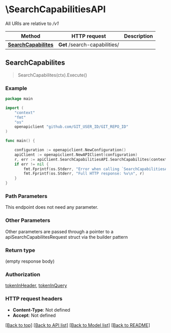 # \SearchCapabilitiesAPI

All URIs are relative to */v1*

Method | HTTP request | Description
------------- | ------------- | -------------
[**SearchCapabilites**](SearchCapabilitiesAPI.md#SearchCapabilites) | **Get** /search-capabilities/ | 



## SearchCapabilites

> SearchCapabilites(ctx).Execute()





### Example

```go
package main

import (
	"context"
	"fmt"
	"os"
	openapiclient "github.com/GIT_USER_ID/GIT_REPO_ID"
)

func main() {

	configuration := openapiclient.NewConfiguration()
	apiClient := openapiclient.NewAPIClient(configuration)
	r, err := apiClient.SearchCapabilitiesAPI.SearchCapabilites(context.Background()).Execute()
	if err != nil {
		fmt.Fprintf(os.Stderr, "Error when calling `SearchCapabilitiesAPI.SearchCapabilites``: %v\n", err)
		fmt.Fprintf(os.Stderr, "Full HTTP response: %v\n", r)
	}
}
```

### Path Parameters

This endpoint does not need any parameter.

### Other Parameters

Other parameters are passed through a pointer to a apiSearchCapabilitesRequest struct via the builder pattern


### Return type

 (empty response body)

### Authorization

[tokenInHeader](../README.md#tokenInHeader), [tokenInQuery](../README.md#tokenInQuery)

### HTTP request headers

- **Content-Type**: Not defined
- **Accept**: Not defined

[[Back to top]](#) [[Back to API list]](../README.md#documentation-for-api-endpoints)
[[Back to Model list]](../README.md#documentation-for-models)
[[Back to README]](../README.md)

